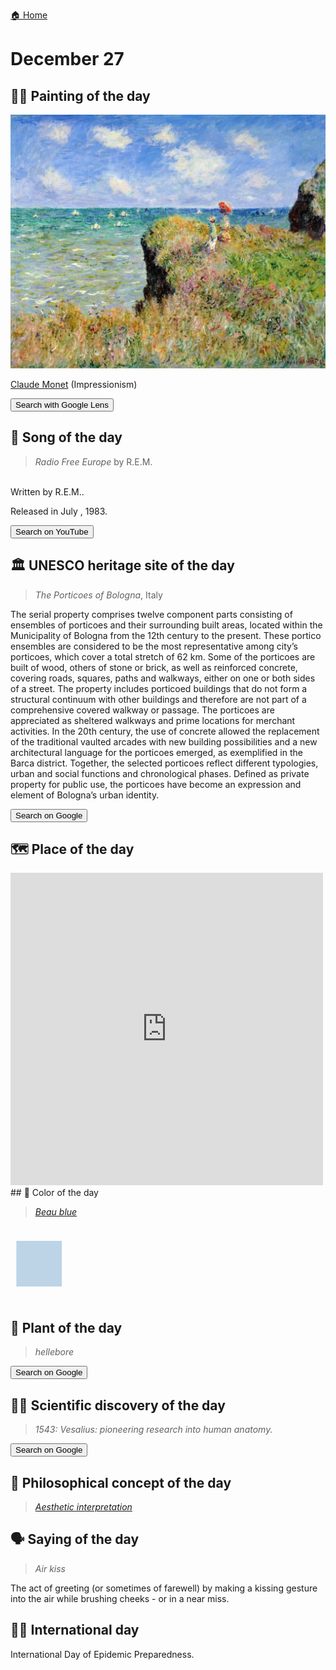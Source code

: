 
[🏠 Home](../../index.md)

# December 27

## 🧑‍🎨 Painting of the day

<img width="600" src="../img/Claude_Monet_5.jpg">

[Claude Monet](http://en.wikipedia.org/wiki/Claude_Monet) (Impressionism)

<button class="btn btn-success"
onclick=" window.open('https://lens.google.com/uploadbyurl?url=https://iretes.github.io/one-a-day/data/img/Claude_Monet_5.jpg','_blank')">
Search with Google Lens
</button>

## 🎼 Song of the day

> *Radio Free Europe*
by R.E.M.

<br />Written by R.E.M..

Released in July , 1983.

<button class="btn btn-success"
onclick=" window.open('http://www.youtube.com/search?q=Radio Free Europe by R.E.M.','_blank')">
Search on YouTube
</button>

## 🏛️ UNESCO heritage site of the day

> *The Porticoes of Bologna*, Italy

<p>The serial property comprises twelve component parts consisting of ensembles of porticoes and their surrounding built areas, located within the Municipality of Bologna from the 12th century to the present. These portico ensembles are considered to be the most representative among city’s porticoes, which cover a total stretch of 62 km. Some of the porticoes are built of wood, others of stone or brick, as well as reinforced concrete, covering roads, squares, paths and walkways, either on one or both sides of a street. The property includes porticoed buildings that do not form a structural continuum with other buildings and therefore are not part of a comprehensive covered walkway or passage. The porticoes are appreciated as sheltered walkways and prime locations for merchant activities. In the 20th century, the use of concrete allowed the replacement of the traditional vaulted arcades with new building possibilities and a new architectural language for the porticoes emerged, as exemplified in the Barca district. Together, the selected porticoes reflect different typologies, urban and social functions and chronological phases. Defined as private property for public use, the porticoes have become an expression and element of Bologna’s urban identity. </p>

<button class="btn btn-success"
onclick=" window.open('http://www.google.com/search?q=The Porticoes of Bologna','_blank')">
Search on Google
</button>

## 🗺️ Place of the day

<iframe
src="https://www.mapcrunch.com"
name="mapcrunch"
width="500"
height="500"
allowTransparency="true"
scrolling="no"
frameborder="0"
>
</iframe>
## 🎨 Color of the day

> *[Beau blue](https://en.wikipedia.org/wiki/Baby_blue#Beau_blue)*

<div style="color:#BCD4E6; font-size: 100px;">&#9632;</div>

## 🌿 Plant of the day

> *hellebore*

<button class="btn btn-success"
onclick=" window.open('http://www.google.com/search?q=hellebore','_blank')">
Search on Google
</button>

## 🧑‍🔬 Scientific discovery of the day

> *1543: Vesalius: pioneering research into human anatomy.*

<button class="btn btn-success"
onclick=" window.open('http://www.google.com/search?q=1543: Vesalius: pioneering research into human anatomy.','_blank')"> 
Search on Google
</button>

## 💭 Philosophical concept of the day

> *[Aesthetic interpretation](https://en.wikipedia.org/wiki/Aesthetic_interpretation)*

## 🗣️ Saying of the day

> *Air kiss*

The act of greeting (or sometimes of farewell) by making a kissing gesture into the air while brushing cheeks - or in a near miss. 

## 🏳️‍🌈 International day

International Day of Epidemic Preparedness.